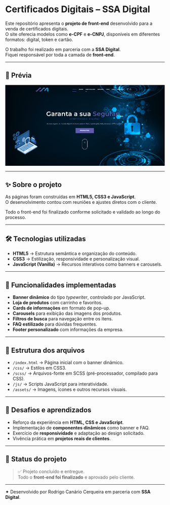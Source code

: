 # Certificados Digitais – SSA Digital

Este repositório apresenta o **projeto de front-end** desenvolvido para a venda de certificados digitais.  
O site oferecia modelos como **e-CPF** e **e-CNPJ**, disponíveis em diferentes formatos: digital, token e cartão.  

O trabalho foi realizado em parceria com a **SSA Digital**.  
Fiquei responsável por toda a camada de **front-end**.  

---

## 🎥 Prévia

![Preview do botão](./preview.gif)

---

## ✨ Sobre o projeto

As páginas foram construídas em **HTML5, CSS3 e JavaScript**.  
O desenvolvimento contou com reuniões e ajustes diretos com o cliente.  

Todo o front-end foi finalizado conforme solicitado e validado ao longo do processo.  

---

## 🛠 Tecnologias utilizadas

- **HTML5** → Estrutura semântica e organização do conteúdo.  
- **CSS3** → Estilização, responsividade e personalização visual.  
- **JavaScript (Vanilla)** → Recursos interativos como banners e carousels.  

---

## 📌 Funcionalidades implementadas

- **Banner dinâmico** do tipo *typewriter*, controlado por JavaScript.  
- **Loja de produtos** com carrinho e favoritos.  
- **Cards de informações** em formato de pop-up.  
- **Carousels** para exibição das imagens dos produtos.  
- **Filtros de busca** para navegação entre os itens.  
- **FAQ estilizado** para dúvidas frequentes.  
- **Footer personalizado** com informações da empresa.  

---

## 📂 Estrutura dos arquivos

- `/index.html` → Página inicial com o banner dinâmico.  
- `/css/` → Estilos em CSS3.  
- `/scss/` → Arquivos-fonte em SCSS (pré-processador, compilado para CSS).  
- `/js/` → Scripts JavaScript para interatividade.  
- `/assets/` → Imagens, ícones e outros recursos visuais.  

---

## 🚀 Desafios e aprendizados

- Reforço da experiência em **HTML, CSS e JavaScript**.  
- Implementação de **componentes dinâmicos** como banner e FAQ.  
- Exercício de **responsividade** e adaptação ao design solicitado.  
- Vivência prática em **projetos reais de clientes**.  

---

## 📌 Status do projeto

> ✅ Projeto concluído e entregue.  
> Todo o **front-end foi finalizado** e aprovado pelo cliente.  

---

✦ Desenvolvido por Rodrigo Canário Cerqueira em parceria com **SSA Digital**.
